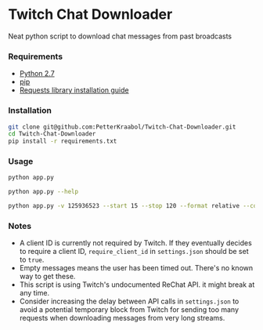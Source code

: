 # Twitch Chat Downloader

Neat python script to download chat messages from past broadcasts

### Requirements

- [Python 2.7](https://www.python.org/downloads/)
- [pip](https://pip.pypa.io/en/stable/installing/)
- [Requests library installation guide](http://docs.python-requests.org/en/master/user/install/)

### Installation

```bash
git clone git@github.com:PetterKraabol/Twitch-Chat-Downloader.git
cd Twitch-Chat-Downloader
pip install -r requirements.txt
```

### Usage

```bash
python app.py
```

```bash
python app.py --help
```

```bash
python app.py -v 125936523 --start 15 --stop 120 --format relative --cooldown 0 --print --output ~/Downloads
```

### Notes

- A client ID is currently not required by Twitch. If they eventually decides to require a client ID, `require_client_id` in `settings.json` should be set to `true`.
- Empty messages means the user has been timed out. There's no known way to get these.
- This script is using Twitch's undocumented ReChat API. it might break at any time.
- Consider increasing the delay between API calls in `settings.json` to avoid a potential temporary block from Twitch for sending too many requests when downloading messages from very long streams.